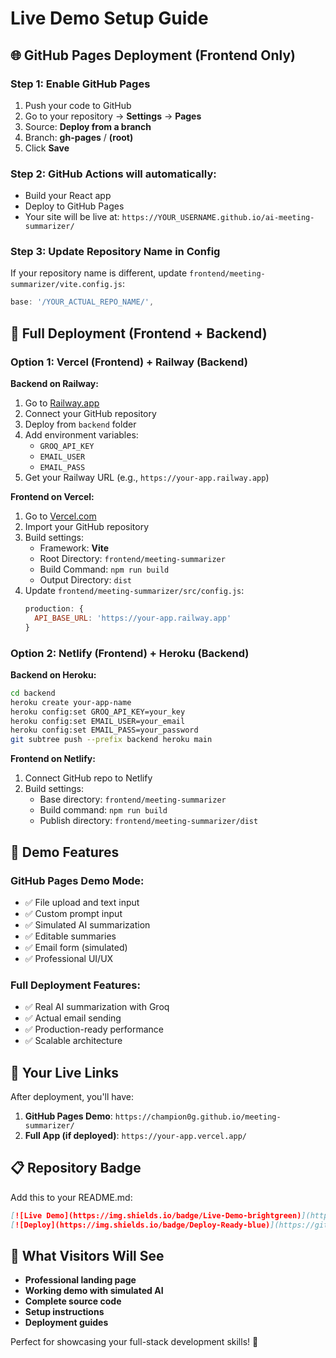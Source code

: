 # Live Demo Setup Guide

## 🌐 GitHub Pages Deployment (Frontend Only)

### Step 1: Enable GitHub Pages
1. Push your code to GitHub
2. Go to your repository → **Settings** → **Pages**
3. Source: **Deploy from a branch**
4. Branch: **gh-pages** / **(root)**
5. Click **Save**

### Step 2: GitHub Actions will automatically:
- Build your React app
- Deploy to GitHub Pages
- Your site will be live at: `https://YOUR_USERNAME.github.io/ai-meeting-summarizer/`

### Step 3: Update Repository Name in Config
If your repository name is different, update `frontend/meeting-summarizer/vite.config.js`:
```javascript
base: '/YOUR_ACTUAL_REPO_NAME/',
```

## 🚀 Full Deployment (Frontend + Backend)

### Option 1: Vercel (Frontend) + Railway (Backend)

**Backend on Railway:**
1. Go to [Railway.app](https://railway.app)
2. Connect your GitHub repository
3. Deploy from `backend` folder
4. Add environment variables:
   - `GROQ_API_KEY`
   - `EMAIL_USER`
   - `EMAIL_PASS`
5. Get your Railway URL (e.g., `https://your-app.railway.app`)

**Frontend on Vercel:**
1. Go to [Vercel.com](https://vercel.com)
2. Import your GitHub repository
3. Build settings:
   - Framework: **Vite**
   - Root Directory: `frontend/meeting-summarizer`
   - Build Command: `npm run build`
   - Output Directory: `dist`
4. Update `frontend/meeting-summarizer/src/config.js`:
   ```javascript
   production: {
     API_BASE_URL: 'https://your-app.railway.app'
   }
   ```

### Option 2: Netlify (Frontend) + Heroku (Backend)

**Backend on Heroku:**
```bash
cd backend
heroku create your-app-name
heroku config:set GROQ_API_KEY=your_key
heroku config:set EMAIL_USER=your_email
heroku config:set EMAIL_PASS=your_password
git subtree push --prefix backend heroku main
```

**Frontend on Netlify:**
1. Connect GitHub repo to Netlify
2. Build settings:
   - Base directory: `frontend/meeting-summarizer`
   - Build command: `npm run build`
   - Publish directory: `frontend/meeting-summarizer/dist`

## 📱 Demo Features

### GitHub Pages Demo Mode:
- ✅ File upload and text input
- ✅ Custom prompt input
- ✅ Simulated AI summarization
- ✅ Editable summaries
- ✅ Email form (simulated)
- ✅ Professional UI/UX

### Full Deployment Features:
- ✅ Real AI summarization with Groq
- ✅ Actual email sending
- ✅ Production-ready performance
- ✅ Scalable architecture

## 🔗 Your Live Links

After deployment, you'll have:

1. **GitHub Pages Demo**: `https://champion0g.github.io/meeting-summarizer/`
2. **Full App (if deployed)**: `https://your-app.vercel.app/`

## 📋 Repository Badge

Add this to your README.md:
```markdown
[![Live Demo](https://img.shields.io/badge/Live-Demo-brightgreen)](https://champion0g.github.io/meeting-summarizer/)
[![Deploy](https://img.shields.io/badge/Deploy-Ready-blue)](https://github.com/champion0g/meeting-summarizer)
```

## 🎯 What Visitors Will See

- **Professional landing page**
- **Working demo with simulated AI**
- **Complete source code**
- **Setup instructions**
- **Deployment guides**

Perfect for showcasing your full-stack development skills! 🌟